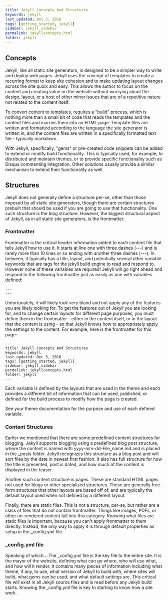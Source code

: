 ```yaml
---
title: Jekyll Concepts And Structures
keywords: jekyll
last_updated: Dec 3, 2018
tags: [getting_started, jekyll]
sidebar: jekyll_sidebar
permalink: jekyllconcepts.html
folder: jekyll
---
```


## Concepts ##

Jekyll, like all static site generators, is designed to be a simpler way to write and deploy web pages. Jekyll uses the concept of templates to create a recurring format to keep site cohesion and to make updating layout changes across the site quick and easy. This allows the author to focus on the content and creating value on the website without worrying about the design, layout, or a host of other minor issues that are of a repetitive nature not related to the content itself.

To convert content to templates, requires a "build" process, which is nothing more than a small bit of code that reads the templates and the content files and marries them into an HTML page. Template files are written and formatted according to the language the site generator is written in, and the content files are written in a specifically formatted text file - typically markdown.

With Jekyll, specifically, "gems" or pre-created code snippets can be added to extend or modify build functionality.  This is typically used, for example, to distributed and maintain themes, or to provide specific functionality such as Disqus commenting integration. Other solutions usually provide a similar mechanism to extend their functionality as well.

## Structures ##

Jekyll does not generally define a structure per-se, other than those imposed by all static site generators, though there are certain structures prebuilt that should be used if you are going to use that functionality.  One such structure is the blog structure.  However, the biggest structural aspect of Jekyll, as in all static site generators, is the frontmatter.

### Frontmatter ###

Frontmatter is the critical header information added to each content file that tells Jekyll how to use it.  It starts at line one with three dashes (---) and is rarely more than 10 lines or so ending with another three dashes (---).  In between, it typically has a title, layout, and potentially several other variable keywords that are tags for the jekyll build engine to read and respond to.  However none of these variables are required!  Jekyll will go right ahead and respond to the following frontmatter just as easily as one with variables defined:

```text
---
---
```

Unfortunately, it will likely look very bland and not apply any of the features you are likely looking for.  To get the features out of Jekyll you are looking for, and to change certain layouts for different page purposes, you must define them in the frontmatter - either in the content itself, or in the layout that the content is using - so that Jekyll knows how to appropriately apply the settings to the content. For example, here is the frontmatter for this page:

```text
---
title: Jekyll Concepts And Structures
keywords: jekyll
last_updated: Dec 3, 2018
tags: [getting_started, jekyll]
sidebar: jekyll_sidebar
permalink: jekyllconcepts.html
folder: jekyll
---
```

Each variable is defined by the layouts that are used in the theme and each provides a different bit of information that can be used, published, or defined for the build process to modify how the page is created.

See your theme documentation for the purpose and use of each defined variable.

### Content Structures ###

Earlier we mentioned that there are some predefined content structures for blogging.  Jekyll supports blogging using a predefined blog post structure, where the content is named with yyyy-mm-dd-File_name.md and is placed in the _posts folder.  Jekyll recognizes this structure as a blog post and will sort files by the date in newest first fashion.  It also has full structure for how the title is presented, post is dated, and how much of the content is displayed in the teaser.

Another such content structure is pages. These are standard HTML pages not used for blogs or other specialized structures. These are generally free-form structures that other layouts are based off of, and are typically the default layout used when not defined by a different layout.

Finally, there are static files. This is not a structure, per-se, but rather are a class of files that do not contain frontmatter. Things like images, PDFs, or other un-rendered content fall into this category. Knowing what files are static files is important, because you can't apply frontmatter to them directly.  Instead, the only way to apply it is through default properties as setup in the _config.yml file.

### _config.yml file ###

Speaking of which....The _config.yml file is the key file to the entire site.  It is the mayor of the website, defining what can go where, who will use what, and how will it render.  It contains many pieces of information including what theme, if any, to use, what version of Jekyll to build with, where sites will build, what gems can be used, and what default settings are.  This critical file will exist in all Jekyll source files and is read before any Jekyll build starts.  Knowing the _config.yml file is key to starting to know how a site work.
